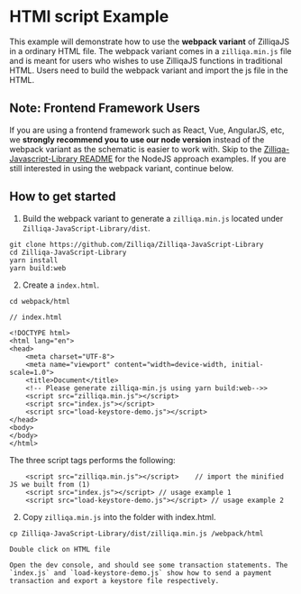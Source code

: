 # HTMl script Example

This example will demonstrate how to use the **webpack variant** of ZilliqaJS in a ordinary HTML file.
The webpack variant comes in a `zilliqa.min.js` file and is meant for users who wishes to use ZilliqaJS functions in traditional HTML. Users need to build the webpack variant and import the js file in the HTML.

## Note: Frontend Framework Users
If you are using a frontend framework such as React, Vue, AngularJS, etc, we **strongly recommend you to use our node version** instead of the webpack variant as the schematic is easier to work with. Skip to the [Zilliqa-Javascript-Library README](https://github.com/Zilliqa/Zilliqa-JavaScript-Library#installation) for the NodeJS approach examples. If you are still interested in using the webpack variant, continue below.

## How to get started

1. Build the webpack variant to generate a `zilliqa.min.js` located under `Zilliqa-JavaScript-Library/dist`.
```
git clone https://github.com/Zilliqa/Zilliqa-JavaScript-Library
cd Zilliqa-JavaScript-Library
yarn install
yarn build:web
```

2. Create a `index.html`.
```
cd webpack/html

// index.html

<!DOCTYPE html>
<html lang="en">
<head>
    <meta charset="UTF-8">
    <meta name="viewport" content="width=device-width, initial-scale=1.0">
    <title>Document</title>
    <!-- Please generate zilliqa-min.js using yarn build:web-->>
    <script src="zilliqa.min.js"></script>
    <script src="index.js"></script>
    <script src="load-keystore-demo.js"></script>
</head>
<body>
</body>
</html>

```

The three script tags performs the following:
```
    <script src="zilliqa.min.js"></script>    // import the minified JS we built from (1)
    <script src="index.js"></script> // usage example 1
    <script src="load-keystore-demo.js"></script> // usage example 2
```


2. Copy `zilliqa.min.js` into the folder with index.html.
```
cp Zilliqa-JavaScript-Library/dist/zilliqa.min.js /webpack/html

Double click on HTML file

Open the dev console, and should see some transaction statements. The `index.js` and `load-keystore-demo.js` show how to send a payment transaction and export a keystore file respectively.
```
